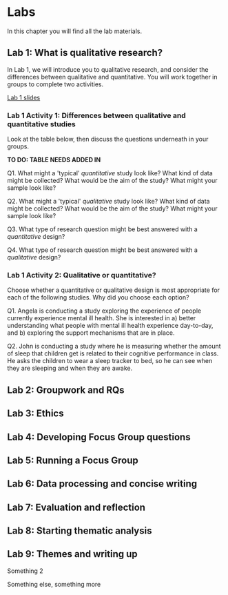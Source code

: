 # Labs

In this chapter you will find all the lab materials.

## Lab 1: What is qualitative research?

In Lab 1, we will introduce you to qualitative research, and consider the differences between qualitative and quantitative. You will work together in groups to complete two activities. 

[Lab 1 slides](https://gla-my.sharepoint.com/:p:/g/personal/ashley_robertson_glasgow_ac_uk/EST8fegXMtlOtrv8hXcDp68BxkEdOZQvzLTyF8H-7mHvlw?e=LXF3Le) 

### Lab 1 Activity 1: Differences between qualitative and quantitative studies

Look at the table below, then discuss the questions underneath in your groups.

**TO DO: TABLE NEEDS ADDED IN**

Q1. What might a 'typical' *quantitative* study look like? What kind of data might be collected? What would be the aim of the study? What might your sample look like?

Q2. What might a 'typical' *qualitative* study look like? What kind of data might be collected? What would be the aim of the study? What might your sample look like?

Q3. What type of research question might be best answered with a *quantitative* design?

Q4. What type of research question might be best answered with a *qualitative* design?


### Lab 1 Activity 2: Qualitative or quantitative?

Choose whether a quantitative or qualitative design is most appropriate for each of the following studies. Why did you
choose each option?

Q1. Angela is conducting a study exploring the experience of people currently experience mental ill health. She is interested in a) better understanding what people with mental ill health experience day-to-day, and b) exploring the support mechanisms that are in place.

Q2. John is conducting a study where he is measuring whether the amount of sleep that children get is related to their cognitive performance in class. He asks the children to wear a sleep tracker to bed, so he can see when they are sleeping and when they are awake.


## Lab 2: Groupwork and RQs

## Lab 3: Ethics

## Lab 4: Developing Focus Group questions

## Lab 5: Running a Focus Group

## Lab 6: Data processing and concise writing 

## Lab 7: Evaluation and reflection

## Lab 8: Starting thematic analysis

## Lab 9: Themes and writing up 

Something 2

Something else, something more

